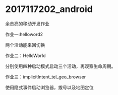 # 2017117202_android
余贵亮的移动开发作业

作业一:helloword2

两个活动能来回切换

作业二：HelloWorld

分别使用四种启动模式启动三个活动，再观察生命周期。

作业三：implicitIntent_tel_geo_browser

使用隐式事件启动浏览器，拨号以及地图定位

